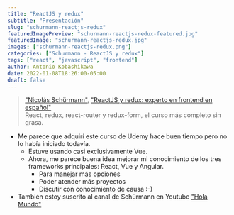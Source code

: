 ```yaml
---
title: "ReactJS y redux"
subtitle: "Presentación"
slug: "schurmann-reactjs-redux"
featuredImagePreview: "schurmann-reactjs-redux-featured.jpg"
featuredImage: "schurmann-reactjs-redux.jpg"
images: ["schurmann-reactjs-redux.png"]
categories: ["Schurmann - ReactJS y redux"]
tags: ["react", "javascript", "frontend"]
author: Antonio Kobashikawa
date: 2022-01-08T18:26:00-05:00
draft: false
---
```

> ["Nicolás Schürmann"](https://www.udemy.com/user/nicolas-schurmann/), ["ReactJS y redux: experto en frontend en español"](https://www.udemy.com/course/reactjs-experto-en-frontend-2018/) \
> React, redux, react-router y redux-form, el curso más completo sin grasa.

<!--more-->

- Me parece que adquirí este curso de Udemy hace buen tiempo pero no lo había iniciado todavía.
  - Estuve usando casi exclusivamente Vue.
  - Ahora, me parece buena idea mejorar mi conocimiento de los tres frameworks principales: React, Vue y Angular.
    - Para manejar más opciones
    - Poder atender más proyectos
    - Discutir con conocimiento de causa :-)
- También estoy suscrito al canal de Schürmann en Youtube ["Hola Mundo"](https://www.youtube.com/channel/UC4FHiPgS1KXkUMx3dxBUtPg)